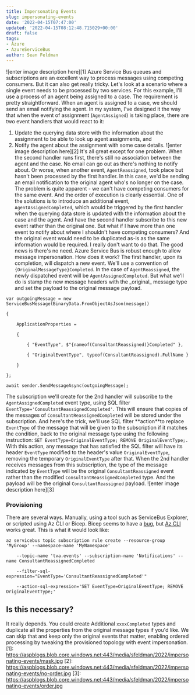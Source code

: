 ```yaml
---
title: Impersonating Events
slug: impersonating-events
date: '2022-04-15T07:47:00'
updated: '2022-04-15T08:12:48.715029+00:00'
draft: false
tags:
- Azure
- AzureServiceBus
author: Sean Feldman
---
```

![enter image description here][1]
Azure Service Bus queues and subscriptions are an excellent way to process messages using competing consumers. But it can also get really tricky. Let's look at a scenario where a single event needs to be processed by two services. For this example, I'll use a process of an agent being assigned to a case. The requirement is pretty straightforward. When an agent is assigned to a case, we should send an email notifying the agent. In my system, I've designed it the way that when the event of assignment (`AgentAssigned`) is taking place, there are two event handlers that would react to it:
1. Update the querying data store with the information about the assignment to be able to look up agent assignments, and
1. Notify the agent about the assignment with some case details.
![enter image description here][2]
It's all great except for one problem. When the second handler runs first, there's still no association between the agent and the case. No email can go out as there's nothing to notify about. Or worse, when another event, `AgentReassigned`, took place but hasn't been processed by the first handler. In this case, we'd be sending an email notification to the original agent who's no longer on the case. The problem is quite apparent - we can't have competing consumers for the same event. And the order of execution is clearly essential.
One of the solutions is to introduce an additional event, `AgentAssignedCompleted`, which would be triggered by the first handler when the querying data store is updated with the information about the case and the agent. And have the second handler subscribe to this new event rather than the original one.
But what if I have more than one event to notify about where I shouldn't have competing consumers? And the original event would need to be duplicated as-is as the same information would be required. I really don't want to do that. The good news is there's no need. Azure Service Bus is robust enough to allow message impersonation. How does it work?
The first handler, upon its completion, will dispatch a new event. We'll use a convention of `{OriginalMessageType}Completed`. In the case of `AgentReassigned`, the newly dispatched event will be `AgentAssignedCompleted`. But what we'll do is stamp the new message headers with the \_original\_ message type and set the payload to the original message payload.
```
var outgoingMessage = new ServiceBusMessage(BinaryData.FromObjectAsJson(message))
{
	ApplicationProperties =
	{
		{ "EventType", $"{nameof(ConsultantReassigned)}Completed" },
		{ "OriginalEventType", typeof(ConsultantReassigned).FullName }
	}
};
await sender.SendMessageAsync(outgoingMessage);
```
The subscription we'll create for the 2nd handler will subscribe to the `AgentAssignedCompleted` event type, using SQL filter `EventType='ConsultantReassignedCompleted'`. This will ensure that copies of the messages of `ConsultantReassignedCompleted` will be stored under the subscription.
And here's the trick, we'll use SQL filter \*\*action\*\*to replace `EventType` of the message that will be given to the subscription if it matches the condition, back to the original message type using the following instruction: `SET EventType=OriginalEventType; REMOVE OriginalEventType;.` With this action, any message that has satisfied the SQL filter will have its header `EventType` modified to the header's value `OriginalEventType`, removing the temporary `OriginalEventType` after that.
When the 2nd handler receives messages from this subscription, the type of the message indicated by `EventType` will be the original `ConsultantReassigned` event rather than the modified `ConsultantReassignedCompleted` type. And the payload will be the original `ConsultantReassigned` payload.
![enter image description here][3]
### Provisioning
There are several ways. Manually, using a tool such as ServiceBus Explorer, or scripted using Az CLI or Bicep. Bicep seems to have a [bug](https://github.com/Azure/bicep/issues/6557), but [Az CLI](https://docs.microsoft.com/en-us/cli/azure/servicebus/topic/subscription/rule?view=azure-cli-latest#az-servicebus-topic-subscription-rule-create) works great. This is what it would look like:
```
az servicebus topic subscription rule create --resource-group 'MyGroup' --namespace-name 'MyNamespace'
    --topic-name 'tva.events' --subscription-name 'Notifications' --name ConsultantReassignedCompleted
    --filter-sql-expression="EventType='ConsultantReassignedCompleted'" 
    --action-sql-expression='SET EventType=OriginalEventType; REMOVE OriginalEventType;'
```
## Is this necessary?
It really depends. You could create Additional `xxxxCompleted` types and duplicate all the properties from the original message types if you'd like. We can skip that and keep only the original events that matter, enabling ordered processing by tweaking the provisioned topology with event impersonation.
[1]: https://aspblogs.blob.core.windows.net:443/media/sfeldman/2022/impersonating-events/mask.jpg
[2]: https://aspblogs.blob.core.windows.net:443/media/sfeldman/2022/impersonating-events/no-order.jpg
[3]: https://aspblogs.blob.core.windows.net:443/media/sfeldman/2022/impersonating-events/order.jpg
